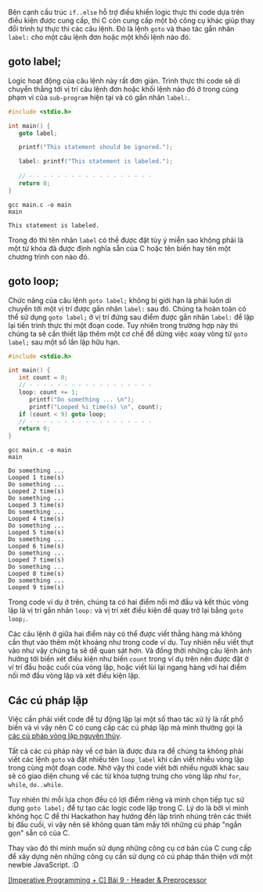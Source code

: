 Bên cạnh cấu trúc `if..else` hỗ trợ điều khiển logic thực thi code dựa trên điều kiện được cung cấp, thì C còn cung cấp một bộ công cụ khác giúp thay đổi trình tự thực thi các câu lệnh. Đó là lệnh `goto` và thao tác gắn nhãn `label:` cho một câu lệnh đơn hoặc một khối lệnh nào đó.

## goto label;

Logic hoạt động của câu lệnh này rất đơn giản. Trình thực thi code sẽ di chuyển thẳng tới vị trí câu lệnh đơn hoặc khối lệnh nào đó ở trong cùng phạm vi của `sub-program` hiện tại và có gắn nhãn `label:`.

```Documents\imperative-programming-c\0023-goto-label\main.c
#include <stdio.h>

int main() {
   goto label;

   printf("This statement should be ignored.");

   label: printf("This statement is labeled.");
   
   // - - - - - - - - - - - - - - - - - -
   return 0;
}
```

```CMD|Terminal.io
gcc main.c -o main
main

This statement is labeled.
```

Trong đó thì tên nhãn `label` có thể được đặt tùy ý miễn sao không phải là một từ khóa đã được định nghĩa sẵn của C hoặc tên biến hay tên một chương trình con nào đó.

## goto loop;

Chức năng của câu lệnh `goto label;` không bị giới hạn là phải luôn di chuyển tới một vị trí được gắn nhãn `label:` sau đó. Chúng ta hoàn toàn có thể sử dụng `goto label;` ở vị trí đứng sau điểm được gắn nhãn `label:` để lặp lại tiến trình thực thi một đoạn code. Tuy nhiên trong trường hợp này thì chúng ta sẽ cần thiết lập thêm một cơ chế để dừng việc xoay vòng từ `goto label;` sau một số lần lặp hữu hạn.

```Documents\imperative-programming-c\0024-goto-loop\main.c
#include <stdio.h>

int main() {
   int count = 0;
   // - - - - - - - - - - - - - - - - - -
   loop: count += 1;
      printf("Do something ... \n");
      printf("Looped %i time(s) \n", count);
   if (count < 9) goto loop;
   // - - - - - - - - - - - - - - - - - -
   return 0;
}
```

```CMD|Terminal.io
gcc main.c -o main
main

Do something ...
Looped 1 time(s)
Do something ...
Looped 2 time(s)
Do something ...
Looped 3 time(s)
Do something ...
Looped 4 time(s)
Do something ...
Looped 5 time(s)
Do something ...
Looped 6 time(s)
Do something ...
Looped 7 time(s)
Do something ...
Looped 8 time(s)
Do something ...
Looped 9 time(s)
```

Trong code ví dụ ở trên, chúng ta có hai điểm nối mở đầu và kết thúc vòng lặp là vị trí gắn nhãn `loop:` và vị trí xét điều kiện để quay trở lại bằng `goto loop;`.

Các câu lệnh ở giữa hai điểm này có thể được viết thẳng hàng mà không cần thụt vào thêm một khoảng như trong code ví dụ. Tuy nhiên nếu viết thụt vào như vậy chúng ta sẽ dễ quan sát hơn. Và đồng thời những câu lệnh ảnh hưởng tới biến xét điều kiện như biến `count` trong ví dụ trên nên được đặt ở ví trí đầu hoặc cuối của vòng lặp, hoặc viết lùi lại ngang hàng với hai điểm nối mở đầu vòng lặp và xét điều kiện lặp.

## Các cú pháp lặp

Việc cần phải viết code để tự động lặp lại một số thao tác xử lý là rất phổ biến và vì vậy nên C có cung cấp các cú pháp lặp mà mình thường gọi là [các cú pháp vòng lặp nguyên thủy](https://viblo.asia/p/LzD5dR60ZjY).

Tất cả các cú pháp này về cơ bản là được đưa ra để chúng ta không phải viết các lệnh `goto` và đặt nhiều tên `loop_label` khi cần viết nhiều vòng lặp trong cùng một đoạn code. Nhờ vậy thì code viết bởi nhiều người khác sau sẽ có giao diện chung về các từ khóa tượng trưng cho vòng lặp như `for`, `while`, `do..while`.

Tuy nhiên thì mỗi lựa chọn đều có lợi điểm riêng và mình chọn tiếp tục sử dụng `goto label;` để tự tạo các logic code lặp trong C. Lý do là bởi vì mình không học C để thi Hackathon hay hướng đến lập trình nhúng trên các thiết bị đầu cuối, vì vậy nên sẽ không quan tâm mấy tới những cú pháp "ngắn gọn" sẵn có của C.

Thay vào đó thì mình muốn sử dụng những công cụ cơ bản của C cung cấp để xây dựng nên những công cụ cần sử dụng có cú pháp thân thiện với một newbie JavaScript. :D

[[Imperative Programming + C] Bài 9 - Header & Preprocessor](https://viblo.asia/p/bWrZnQBrKxw)